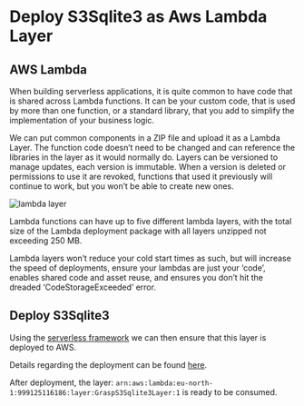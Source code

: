 # Deploy S3Sqlite3 as Aws Lambda Layer

## AWS Lambda

When building serverless applications, it is quite common to have code that is shared across Lambda functions. It can be your custom code, that is used by more than one function, or a standard library, that you add to simplify the implementation of your business logic.

We can put common components in a ZIP file and upload it as a Lambda Layer. The function code doesn’t need to be changed and can reference the libraries in the layer as it would normally do.
Layers can be versioned to manage updates, each version is immutable. When a version is deleted or permissions to use it are revoked, functions that used it previously will continue to work, but you won’t be able to create new ones.

![lambda layer](https://d2908q01vomqb2.cloudfront.net/0a57cb53ba59c46fc4b692527a38a87c78d84028/2020/06/23/Architecture2.gif)

Lambda functions can have up to five different lambda layers, with the total size of the Lambda deployment package with all layers unzipped not exceeding 250 MB.

Lambda layers won’t reduce your cold start times as such, but will increase the speed of deployments, ensure your lambdas are just your ‘code’, enables shared code and asset reuse, and ensures you don’t hit the dreaded ‘CodeStorageExceeded’ error.

## Deploy S3Sqlite3 

Using the [serverless framework](https://www.serverless.com) we can then ensure that this layer is deployed to AWS.

Details regarding the deployment can be found [here](https://www.serverless.com/framework/docs/providers/aws/guide/layers).

After deployment, the layer: `arn:aws:lambda:eu-north-1:999125116186:layer:GraspS3Sqlite3Layer:1` is ready to be consumed.
